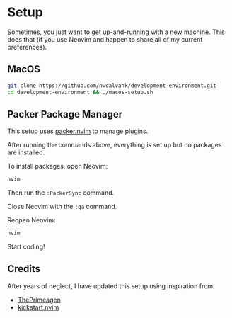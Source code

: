 # Setup

Sometimes, you just want to get up-and-running with a new machine. This does
that (if you use Neovim and happen to share all of my current preferences).

## MacOS

```bash
git clone https://github.com/nwcalvank/development-environment.git
cd development-environment && ./macos-setup.sh
```

## Packer Package Manager

This setup uses [packer.nvim](https://github.com/wbthomason/packer.nvim) to
manage plugins.

After running the commands above, everything is set up but no packages are
installed.

To install packages, open Neovim:
```bash
nvim
```

Then run the `:PackerSync` command.

Close Neovim with the `:qa` command.

Reopen Neovim:
```bash
nvim
```

Start coding!

## Credits

After years of neglect, I have updated this setup using inspiration from:
- [ThePrimeagen](https://github.com/ThePrimeagen/init.lua)
- [kickstart.nvim](https://github.com/nvim-lua/kickstart.nvim)
